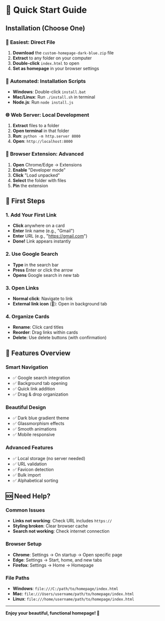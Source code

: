 # 🚀 Quick Start Guide

## Installation (Choose One)

### 🎯 **Easiest: Direct File**
1. **Download** the `custom-homepage-dark-blue.zip` file
2. **Extract** to any folder on your computer
3. **Double-click** `index.html` to open
4. **Set as homepage** in your browser settings

### 🔧 **Automated: Installation Scripts**
- **Windows**: Double-click `install.bat`
- **Mac/Linux**: Run `./install.sh` in terminal
- **Node.js**: Run `node install.js`

### 🌐 **Web Server: Local Development**
1. **Extract** files to a folder
2. **Open terminal** in that folder
3. **Run**: `python -m http.server 8000`
4. **Open**: `http://localhost:8000`

### 🔌 **Browser Extension: Advanced**
1. **Open** Chrome/Edge → Extensions
2. **Enable** "Developer mode"
3. **Click** "Load unpacked"
4. **Select** the folder with files
5. **Pin** the extension

## 🎯 **First Steps**

### **1. Add Your First Link**
- **Click** anywhere on a card
- **Enter** link name (e.g., "Gmail")
- **Enter** URL (e.g., "https://gmail.com")
- **Done!** Link appears instantly

### **2. Use Google Search**
- **Type** in the search bar
- **Press** Enter or click the arrow
- **Opens** Google search in new tab

### **3. Open Links**
- **Normal click**: Navigate to link
- **External link icon** (🔗): Open in background tab

### **4. Organize Cards**
- **Rename**: Click card titles
- **Reorder**: Drag links within cards
- **Delete**: Use delete buttons (with confirmation)

## 🎨 **Features Overview**

### **Smart Navigation**
- ✅ Google search integration
- ✅ Background tab opening
- ✅ Quick link addition
- ✅ Drag & drop organization

### **Beautiful Design**
- ✅ Dark blue gradient theme
- ✅ Glassmorphism effects
- ✅ Smooth animations
- ✅ Mobile responsive

### **Advanced Features**
- ✅ Local storage (no server needed)
- ✅ URL validation
- ✅ Favicon detection
- ✅ Bulk import
- ✅ Alphabetical sorting

## 🆘 **Need Help?**

### **Common Issues**
- **Links not working**: Check URL includes `https://`
- **Styling broken**: Clear browser cache
- **Search not working**: Check internet connection

### **Browser Setup**
- **Chrome**: Settings → On startup → Open specific page
- **Edge**: Settings → Start, home, and new tabs
- **Firefox**: Settings → Home → Homepage

### **File Paths**
- **Windows**: `file:///C:/path/to/homepage/index.html`
- **Mac**: `file:///Users/username/path/to/homepage/index.html`
- **Linux**: `file:///home/username/path/to/homepage/index.html`

---

**Enjoy your beautiful, functional homepage! 🎉**

